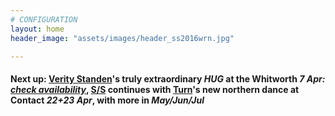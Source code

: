 ```yaml
---
# CONFIGURATION
layout: home
header_image: "assets/images/header_ss2016wrn.jpg"

---
```

#### Next up: [Verity Standen](/current/2016-springsummer/standen)'s truly extraordinary *HUG* at the Whitworth *7 Apr: <a href="http://www.wegottickets.com/wordofwarning" target="_blank">check availability</a>*, [S/S](/current/2016-springsummer) continues with [Turn](/current/2016-turn)'s new northern dance at Contact *22+23 Apr*, with more in *May/Jun/Jul*
